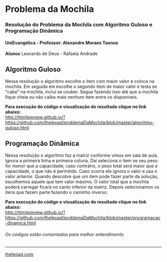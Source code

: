 # Problema da Mochila

### Resolução do Problema da Mochila com Algoritmo Guloso e Programação Dinâmica

#### UniEvangélica - Professor: Alexandre Moraes Tannus

**Alunos** Leonardo de Deus - Rafaela Andrade

## Algoritmo Guloso

Nessa resolução o algoritmo escolhe o item com maior valor e coloca na mochila. Em seguida ele escolhe o segundo item de maior valor e testa se "cabe" na mochila, inclui se couber. Segue fazendo isso até que a mochila fique cheia ou não caiba mais nenhum item entre os disponíveis.

**Para execução do código e visualização do resultado clique no link abaixo:**  
http://htmlpreview.github.io/?https://github.com/theleoad/problemaDaMochila/blob/master/algoritmo-guloso.html

## Programação Dinâmica

Nessa resolução o algoritmo faz a matriz conforme vimos em sala de aula. Ignora a primeira linha e primeira coluna. Daí seleciona o item se seu peso for menor que a capacidade; caso contrário, o peso total será maior que a capacidade, o que não é permitido. Caso ocorra ele ignora o valor e usa o valor anterior. Quando descobre que um item pode fazer parte da solução, escolhemos aquele que tem valor máximo. O valor total que a mochila poderá carregar ficará no canto inferior da matriz. Depois selecionamos os itens que fazem parte fazendo o caminho inverso.

**Para execução do código e visualização do resultado clique no link abaixo:**  
http://htmlpreview.github.io/?https://github.com/theleoad/problemaDaMochila/blob/master/programacao-dinamica.html


###### Os códigos estão comentados para melhor entendimento

---

[theleoad.com](http://theleoad.com)
